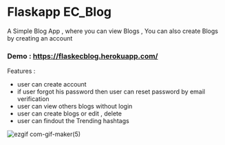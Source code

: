 # Flaskapp EC_Blog

A Simple Blog App , where you can view Blogs , You can also create Blogs by creating an account 

### Demo : https://flaskecblog.herokuapp.com/

Features :
- user can create account 
- if user forgot his password then user can reset password by email verification
- user can view others blogs without login
- user can create blogs or edit , delete 
- user can findout the Trending hashtags 

![ezgif com-gif-maker(5)](https://user-images.githubusercontent.com/55757415/120027672-49332e00-c011-11eb-8064-156a3b783fe4.gif)
